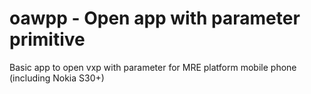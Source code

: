 # oawpp - Open app with parameter primitive
Basic app to open vxp with parameter for MRE platform mobile phone (including Nokia S30+)
